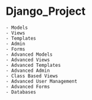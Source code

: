 # Django_Project
    - Models
    - Views
    - Templates
    - Admin
    - Forms
    - Advanced Models
    - Advanced Views
    - Advanced Templates
    - Advanced Admin
    - Class Based Views
    - Advanced User Management
    - Advanced Forms
    - Databases
